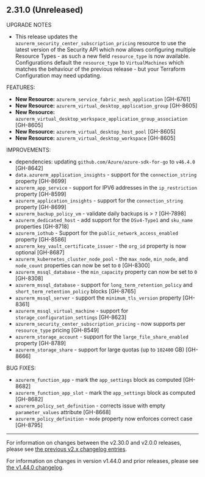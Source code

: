 ## 2.31.0 (Unreleased)

UPGRADE NOTES

* This release updates the `azurerm_security_center_subscription_pricing` resource to use the latest version of the Security API which now allows configuring multiple Resource Types - as such a new field `resource_type` is now available. Configurations default the `resource_type` to `VirtualMachines` which matches the behaviour of the previous release - but your Terraform Configuration may need updating.

FEATURES:

* **New Resource:** `azurerm_service_fabric_mesh_application` [GH-6761]
* **New Resource:** `azurerm_virtual_desktop_application_group` [GH-8605]
* **New Resource:** `azurerm_virtual_desktop_workspace_application_group_association` [GH-8605]
* **New Resource:** `azurerm_virtual_desktop_host_pool` [GH-8605]
* **New Resource:** `azurerm_virtual_desktop_workspace` [GH-8605]

IMPROVEMENTS:

* dependencies: updating `github.com/Azure/azure-sdk-for-go` to `v46.4.0` [GH-8642]
* `data.azurerm_application_insights` - support for the `connection_string` property [GH-8699]
* `azurerm_app_service` - support for IPV6 addresses in the `ip_restriction` property [GH-8599]
* `azurerm_application_insights` - support for the `connection_string` property [GH-8699]
* `azurerm_backup_policy_vm` - validate daily backups is > `7` [GH-7898]
* `azurerm_dedicated_host` - add support for the `DSv4-Type1` and `sku_name` properties [GH-8718]
* `azurerm_iothub` - Support for the `public_network_access_enabled` property [GH-8586]
* `azurerm_key_vault_certificate_issuer` - the `org_id` property is now optional [GH-8687]
* `azurerm_kubernetes_cluster_node_pool` - the `max_node`, `min_node`, and `node_count` properties can now be set to `0` [GH-8300]
* `azurerm_mssql_database` - the `min_capacity` property can now be set to `0` [GH-8308]
* `azurerm_mssql_database` - support for `long_term_retention_policy` and `short_term_retention_policy` blocks [GH-8765] 
* `azurerm_mssql_server` - support the `minimum_tls_version` property [GH-8361]
* `azurerm_mssql_virtual_machine` - support for `storage_configuration_settings` [GH-8623]
* `azurerm_security_center_subscription_pricing` - now supports per `resource_type` pricing [GH-8549]
* `azurerm_storage_account` - support for the `large_file_share_enabled` property [GH-8789]
* `azurerm_storage_share` - support for large quotas (up to `102400` GB) [GH-8666]

BUG FIXES:

* `azurerm_function_app` - mark the `app_settings` block as computed [GH-8682]
* `azurerm_function_app_slot` - mark the `app_settings` block as computed [GH-8682]
* `azurerm_policy_set_definition` - corrects issue with empty `parameter_values` attribute [GH-8668]
* `azurerm_policy_definition` - `mode` property now enforces correct case [GH-8795]

---

For information on changes between the v2.30.0 and v2.0.0 releases, please see [the previous v2.x changelog entries](https://github.com/terraform-providers/terraform-provider-azurerm/blob/master/CHANGELOG-v2.md).

For information on changes in version v1.44.0 and prior releases, please see [the v1.44.0 changelog](https://github.com/terraform-providers/terraform-provider-azurerm/blob/master/CHANGELOG-v1.md).
